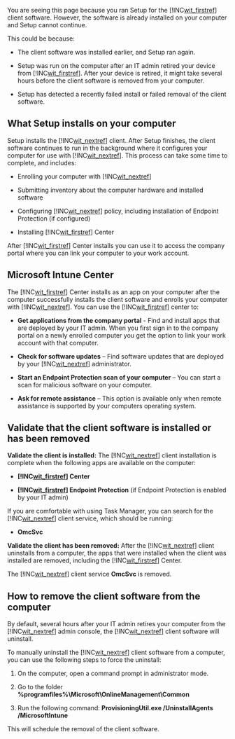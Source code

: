 You are seeing this page because you ran Setup for the [!INC[wit_firstref](../Token/wit_firstref_md.md)] client software. However, the software is already installed on your computer and Setup cannot continue.

This could be because:

- The client software was installed earlier, and Setup ran again.

- Setup was run on the computer after an IT admin retired your device from [!INC[wit_firstref](../Token/wit_firstref_md.md)]. After your device is retired, it might take several hours before the client software is removed from your computer.

- Setup has detected a recently failed install or failed removal of the client software.

## <a name="bkmk_install"></a>What Setup installs on your computer
Setup installs the [!INC[wit_nextref](../Token/wit_nextref_md.md)] client. After Setup finishes, the client software continues to run in the background where it configures your computer for use with [!INC[wit_nextref](../Token/wit_nextref_md.md)]. This process can take some time to complete, and includes:

- Enrolling your computer with [!INC[wit_nextref](../Token/wit_nextref_md.md)]

- Submitting inventory about the computer hardware and installed software

- Configuring [!INC[wit_nextref](../Token/wit_nextref_md.md)] policy, including installation of Endpoint Protection (if configured)

- Installing [!INC[wit_firstref](../Token/wit_firstref_md.md)] Center

After [!INC[wit_firstref](../Token/wit_firstref_md.md)] Center installs you can use it to access the company portal where you can link your computer to your work account.

## <a name="bkmk_center"></a>Microsoft Intune Center
The [!INC[wit_firstref](../Token/wit_firstref_md.md)] Center installs as an app on your computer after the computer successfully installs the client software and enrolls your computer with [!INC[wit_nextref](../Token/wit_nextref_md.md)]. You can use the [!INC[wit_firstref](../Token/wit_firstref_md.md)] center to:

- **Get applications from the company portal** - Find and install apps that are deployed by your IT admin. When you first sign in to the company portal on a newly enrolled computer you get the option to link your work account with that computer.

- **Check for software updates** – Find software updates that are deployed by your [!INC[wit_nextref](../Token/wit_nextref_md.md)] administrator.

- **Start an Endpoint Protection scan of your computer** – You can start a scan for malicious software on your computer.

- **Ask for remote assistance** – This option is available only when remote assistance is supported by your computers operating system.

## <a name="bkmk_validate"></a>Validate that the client software is installed or has been removed
**Validate the client is installed:**
The [!INC[wit_nextref](../Token/wit_nextref_md.md)] client installation is complete when the following apps are available on the computer:

- **[!INC[wit_firstref](../Token/wit_firstref_md.md)] Center**

- **[!INC[wit_firstref](../Token/wit_firstref_md.md)] Endpoint Protection** (if Endpoint Protection is enabled by your IT admin)

If you are comfortable with using Task Manager, you can search for the [!INC[wit_nextref](../Token/wit_nextref_md.md)] client service, which should be running:

- **OmcSvc**

**Validate the client has been removed:**
After the [!INC[wit_nextref](../Token/wit_nextref_md.md)] client uninstalls from a computer, the apps that were installed when the client was installed are removed, including the [!INC[wit_firstref](../Token/wit_firstref_md.md)] Center.

The [!INC[wit_nextref](../Token/wit_nextref_md.md)] client service **OmcSvc** is removed.

## <a name="bkmk_remove"></a>How to remove the client software from the computer
By default, several hours after your IT admin retires your computer from the [!INC[wit_nextref](../Token/wit_nextref_md.md)] admin console, the [!INC[wit_nextref](../Token/wit_nextref_md.md)] client software will uninstall.

To manually uninstall the [!INC[wit_nextref](../Token/wit_nextref_md.md)] client software from a computer, you can use the following steps to force the uninstall:

1. On the computer, open a command prompt in administrator mode.

2. Go to the folder **%programfiles%\Microsoft\OnlineManagement\Common**

3. Run the following command: **ProvisioningUtil.exe /UninstallAgents /MicrosoftIntune**

This will schedule the removal of the client software.

